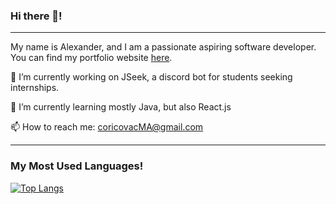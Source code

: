 ### Hi there 👋!

---

My name is Alexander, and I am a passionate aspiring software developer. You can find my portfolio website [here](https://alexmcori.herokuapp.com).


🔭 I’m currently working on JSeek, a discord bot for students seeking internships.
 
 
🌱 I’m currently learning mostly Java, but also React.js
 
 
📫 How to reach me: coricovacMA@gmail.com

---

### My Most Used Languages!

[![Top Langs](https://github-readme-stats.vercel.app/api/top-langs/?username=CoricovMA&layout=compact&theme=highcontrast)](https://github.com/CoricovMA/github-readme-stats)


